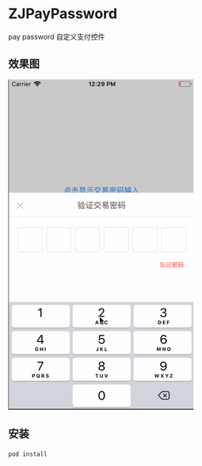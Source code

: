 # ZJPayPassword
pay password 自定义支付控件

## 效果图

![image](https://github.com/MaricleZhang/ZJPayPassword/blob/master/password.gif)   

## 安装

```pod install```
